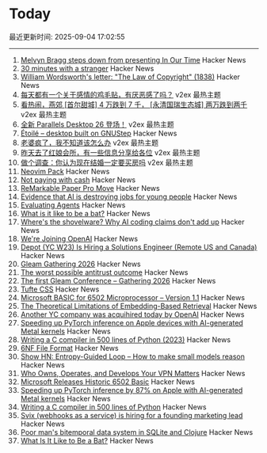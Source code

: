 # Today

最近更新时间: 2025-09-04 17:02:55

--- 
1. [Melvyn Bragg steps down from presenting In Our Time](https://www.bbc.co.uk/mediacentre/2025/melvyn-bragg-decides-to-step-down-from-presenting-in-our-time/) Hacker News
2. [30 minutes with a stranger](https://pudding.cool/2025/06/hello-stranger/) Hacker News
3. [William Wordsworth's letter: "The Law of Copyright" (1838)](https://gutenberg.org/cache/epub/76806/pg76806-images.html) Hacker News
4. [每天都有一个关于感情的鸡毛贴，有厌恶感了吗？](https://www.v2ex.com/t/1156993) v2ex 最热主题
5. [看热闹，燕郊 [首尔甜城] 4 万跌到 7 千， [永清国瑞生态城] 两万跌到两千](https://www.v2ex.com/t/1156975) v2ex 最热主题
6. [全新 Parallels Desktop 26 登场！](https://www.v2ex.com/t/1156958) v2ex 最热主题
7. [Étoilé – desktop built on GNUStep](http://etoileos.com/) Hacker News
8. [老婆疯了，我不知道该怎么办](https://www.v2ex.com/t/1156983) v2ex 最热主题
9. [昨天去了红娘会所，有一些信息分享给各位](https://www.v2ex.com/t/1156960) v2ex 最热主题
10. [做个调查：你认为现在结婚一定要买房吗](https://www.v2ex.com/t/1156950) v2ex 最热主题
11. [Neovim Pack](https://neovim.io/doc/user/pack.html#vim.pack) Hacker News
12. [Not paying with cash](https://rubenerd.com/not-paying-with-cash/) Hacker News
13. [ReMarkable Paper Pro Move](https://remarkable.com/products/remarkable-paper/pro-move) Hacker News
14. [Evidence that AI is destroying jobs for young people](https://www.derekthompson.org/p/the-evidence-that-ai-is-destroying) Hacker News
15. [Evaluating Agents](https://aunhumano.com/index.php/2025/09/03/on-evaluating-agents/) Hacker News
16. [What is it like to be a bat?](https://en.wikipedia.org/wiki/What_Is_It_Like_to_Be_a_Bat%3F) Hacker News
17. [Where's the shovelware? Why AI coding claims don't add up](https://mikelovesrobots.substack.com/p/wheres-the-shovelware-why-ai-coding) Hacker News
18. [We're Joining OpenAI](https://www.alexcodes.app/blog/alex-team-joins-openai) Hacker News
19. [Depot (YC W23) Is Hiring a Solutions Engineer (Remote US and Canada)](https://www.ycombinator.com/companies/depot/jobs/U54HGtn-solutions-engineer) Hacker News
20. [Gleam Gathering 2026](https://gleamgathering.com/) Hacker News
21. [The worst possible antitrust outcome](https://pluralistic.net/2025/09/03/unpunishing-process/) Hacker News
22. [The first Gleam Conference – Gathering 2026](https://gleamgathering.com/) Hacker News
23. [Tufte CSS](https://edwardtufte.github.io/tufte-css/) Hacker News
24. [Microsoft BASIC for 6502 Microprocessor – Version 1.1](https://github.com/microsoft/BASIC-M6502) Hacker News
25. [The Theoretical Limitations of Embedding-Based Retrieval](https://www.alphaxiv.org/abs/2508.21038v1) Hacker News
26. [Another YC company was acquihired today by OpenAI](https://www.alexcodes.app/blog/alex-team-joins-openai) Hacker News
27. [Speeding up PyTorch inference on Apple devices with AI-generated Metal kernels](https://gimletlabs.ai/blog/ai-generated-metal-kernels) Hacker News
28. [Writing a C compiler in 500 lines of Python (2023)](https://vgel.me/posts/c500/) Hacker News
29. [6NF File Format](https://habr.com/en/articles/942516/) Hacker News
30. [Show HN: Entropy-Guided Loop – How to make small models reason](https://github.com/monostate/weave-logprobs-reasoning-loop) Hacker News
31. [Who Owns, Operates, and Develops Your VPN Matters](https://www.opentech.fund/news/who-owns-operates-and-develops-your-vpn-matters-an-analysis-of-transparency-vs-anonymity-in-the-vpn-ecosystem-and-implications-for-users/) Hacker News
32. [Microsoft Releases Historic 6502 Basic](https://github.com/microsoft/BASIC-M6502) Hacker News
33. [Speeding up PyTorch inference by 87% on Apple with AI-generated Metal kernels](https://gimletlabs.ai/blog/ai-generated-metal-kernels) Hacker News
34. [Writing a C compiler in 500 lines of Python](https://vgel.me/posts/c500/) Hacker News
35. [Svix (webhooks as a service) is hiring for a founding marketing lead](https://www.svix.com/careers/?ashby_jid=ca9d34d5-94c9-4729-836a-423725ee8b22) Hacker News
36. [Poor man's bitemporal data system in SQLite and Clojure](https://www.evalapply.org/posts/poor-mans-time-oriented-data-system/index.html) Hacker News
37. [What Is It Like to Be a Bat?](https://en.wikipedia.org/wiki/What_Is_It_Like_to_Be_a_Bat%3F) Hacker News
